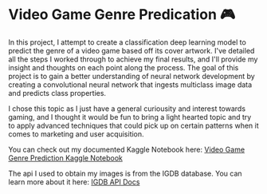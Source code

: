 # Video Game Genre Predication 🎮

In this project, I attempt to create a classification deep learning model to predict the genre of a video game based off its cover artwork.  I've detailed all the steps I worked through to achieve my final results, and I'll provide my insight and thoughts on each point along the process.  The goal of this project is to gain a better understanding of neural network development by creating a convolutional neural network that ingests multiclass image data and predicts class properties.

I chose this topic as I just have a general curiousity and interest towards gaming, and I thought it would be fun to bring a light hearted topic and try to apply advanced techniques that could pick up on certain patterns when it comes to marketing and user acquisition.


You can check out my documented Kaggle Notebook here: [Video Game Genre Prediction Kaggle Notebook](https://www.kaggle.com/veerpandya/video-game-genre-prediction)


The api I used to obtain my images is from the IGDB database.  You can learn more about it here: [IGDB API Docs](https://api-docs.igdb.com/)
